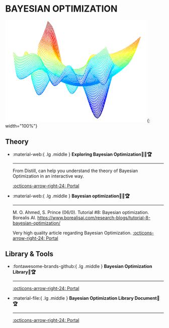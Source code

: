 # BAYESIAN OPTIMIZATION

![BO](func.png){: width="100%"}

## Theory

<div class="grid cards" markdown>


-   :material-web:{ .lg .middle } __Exploring Bayesian Optimization🎯✅🏆__ 

    ---

    From Distill, can help you understand the theory of Bayesian Optimization in an interactive way.

    [:octicons-arrow-right-24: <a href="https://distill.pub/2020/bayesian-optimization/" target="_blank"> Portal </a>](#)


-   :material-web:{ .lg .middle } __Bayesian optimization🎯✅🏆__ 

    ---
    M. O. Ahmed, S. Prince (06/0). Tutorial #8: Bayesian optimization. Borealis AI. https://www.borealisai.com/research-blogs/tutorial-8-bayesian-optimization/

    Very high quality article regarding Bayesian Optimization.
    [:octicons-arrow-right-24: <a href="https://www.borealisai.com/research-blogs/tutorial-8-bayesian-optimization/" target="_blank"> Portal </a>](#)


</div>

## Library & Tools

<div class="grid cards" markdown>

-   :fontawesome-brands-github:{ .lg .middle } __Bayesian Optimization Library🎯🏆__ 

    ---

    [:octicons-arrow-right-24: <a href="https://github.com/bayesian-optimization/BayesianOptimization" target="_blank"> Portal </a>](#)

-   :material-file:{ .lg .middle } __Bayesian Optimization Library Document🎯🏆__ 

    ---

    [:octicons-arrow-right-24: <a href="https://bayesian-optimization.github.io/BayesianOptimization/index.html" target="_blank"> Portal </a>](#)

</div>